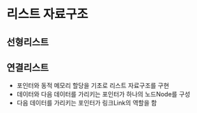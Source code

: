 # 리스트 자료구조

## 선형리스트

## 연결리스트
- 포인터와 동적 메모리 할당을 기초로 리스트 자료구조를 구현
- 데이터와 다음 데이터를 가리키는 포인터가 하나의 노드Node를 구성
- 다음 데이터를 가리키는 포인터가 링크Link의 역할을 함 
